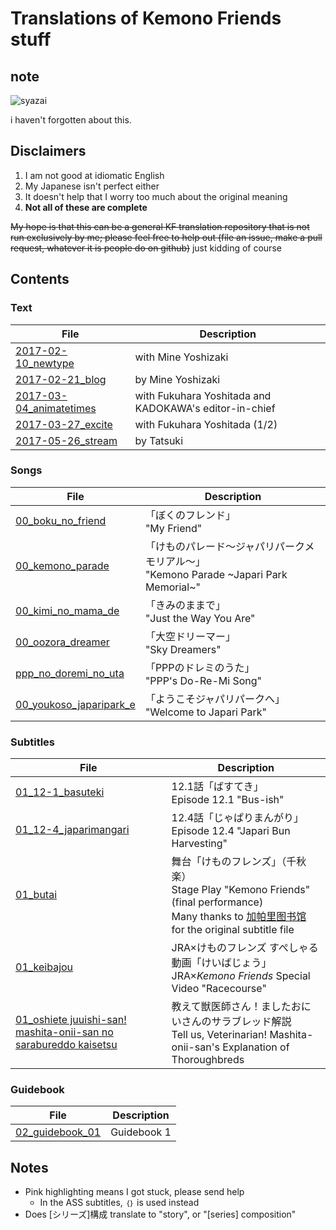 ﻿# Translations of Kemono Friends stuff

## note
![syazai](https://i.imgur.com/KxE9hKzm.jpg)

i haven't forgotten about this.

## Disclaimers
1. I am not good at idiomatic English
2. My Japanese isn't perfect either
3. It doesn't help that I worry too much about the original meaning
4. **Not all of these are complete**

~~My hope is that this can be a general KF translation repository that is not run exclusively by me; please feel free to help out (file an issue, make a pull request, whatever it is people do on github)~~ just kidding of course

## Contents

### Text

| File | Description |
| - | - |
| [2017-02-10_newtype](https://vacaran2017.github.io/2017-02-10_newtype.html) | with Mine Yoshizaki |
| [2017-02-21_blog](https://vacaran2017.github.io/2017-02-21_blog.html) | by Mine Yoshizaki |
| [2017-03-04_animatetimes](https://vacaran2017.github.io/2017-03-04_animatetimes.html) | with Fukuhara Yoshitada and KADOKAWA's editor-in-chief |
| [2017-03-27_excite](https://vacaran2017.github.io/2017-03-27_excite.html) | with Fukuhara Yoshitada (1/2) |
| [2017-05-26_stream](https://vacaran2017.github.io/2017-05-26_stream.html) | by Tatsuki |

### Songs

| File | Description |
| - | - |
| [00_boku_no_friend](https://vacaran2017.github.io/00_boku_no_friend.html) | 「ぼくのフレンド」<br>"My Friend" |
| [00_kemono_parade](https://vacaran2017.github.io/00_kemono_parade.html) | 「けものパレード～ジャパリパークメモリアル～」<br>"Kemono Parade ~Japari Park Memorial~" |
| [00_kimi_no_mama_de](https://vacaran2017.github.io/00_kimi_no_mama_de.html) | 「きみのままで」<br>"Just the Way You Are" |
| [00_oozora_dreamer](https://vacaran2017.github.io/00_oozora_dreamer.html) | 「大空ドリーマー」<br>"Sky Dreamers" |
| [ppp_no_doremi_no_uta](https://vacaran2017.github.io/00_oozora_dreamer.html) | 「PPPのドレミのうた」<br>"PPP's Do-Re-Mi Song" |
| [00_youkoso_japaripark_e](https://vacaran2017.github.io/00_youkoso_japaripark_e.html) | 「ようこそジャパリパークへ」<br>"Welcome to Japari Park" |

### Subtitles

| File | Description |
| - | - |
| [01_12-1_basuteki](https://vacaran2017.github.io/01_12-1_basuteki.ass) | 12.1話「ばすてき」<br>Episode 12.1 "Bus-ish" |
| [01_12-4_japarimangari](https://vacaran2017.github.io/01_12-4_japarimangari.ass) | 12.4話「じゃぱりまんがり」<br>Episode 12.4 "Japari Bun Harvesting" |
| [01_butai](https://vacaran2017.github.io/01_butai.ass) | 舞台「けものフレンズ」（千秋楽）<br>Stage Play "Kemono Friends" (final performance)<br>Many thanks to [加帕里图书馆](http://www.japari-cn.com/doku.php) for the original subtitle file |
| [01_keibajou](https://vacaran2017.github.io/01_keibajou.ass) | JRA×けものフレンズ すぺしゃる動画「けいばじょう」<br>JRA×*Kemono Friends* Special Video "Racecourse" |
| [01_oshiete juuishi-san! mashita-onii-san no sarabureddo kaisetsu](https://vacaran2017.github.io/01_oshiete%20juuishi-san!%20mashita-onii-san%20no%20sarabureddo%20kaisetsu.ass) | 教えて獣医師さん！ましたおにいさんのサラブレッド解説<br>Tell us, Veterinarian! Mashita-onii-san's Explanation of Thoroughbreds |

### Guidebook

| File | Description |
| - | - |
| [02_guidebook_01](https://vacaran2017.github.io/02_guidebook_01.html) | Guidebook 1 |

## Notes
- Pink highlighting means I got stuck, please send help
  - In the ASS subtitles, ```｛｝``` is used instead
- Does [シリーズ]構成 translate to "story", or "[series] composition"
